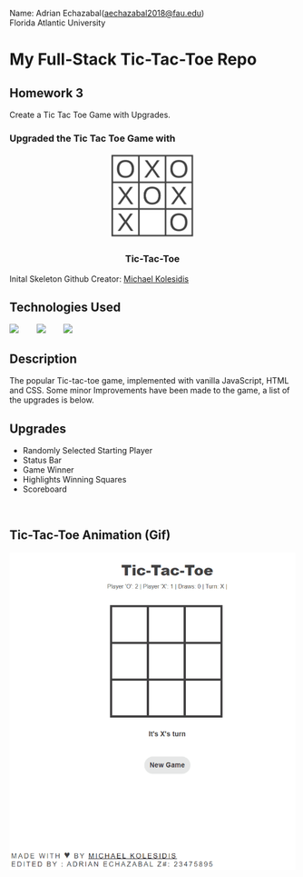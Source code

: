 Name: Adrian Echazabal(aechazabal2018@fau.edu) <br>
Florida Atlantic University
# My Full-Stack Tic-Tac-Toe Repo
## Homework 3 <br>
Create a Tic Tac Toe Game with Upgrades.
### Upgraded the Tic Tac Toe Game with

<div align="center">
  
  <img src="./logo.png" height="150px">
  <h3>Tic-Tac-Toe</h3>
    
</div>

Inital Skeleton Github Creator: <a href="https://github.com/michaelkolesidis/tic-tac-toe"/>Michael Kolesidis</a>

## Technologies Used

<a href="https://en.wikipedia.org/wiki/JavaScript"><img src="https://github.com/michaelkolesidis/tech-icons/blob/main/icons/javascript/javascript-original.svg" height="50px" /></a>
&nbsp;&nbsp;&nbsp;&nbsp;&nbsp;&nbsp;
<a href="https://en.wikipedia.org/wiki/CSS"><img src="https://github.com/michaelkolesidis/tech-icons/blob/main/icons/css3/css3-plain.svg" height="50px" /></a>
&nbsp;&nbsp;&nbsp;&nbsp;&nbsp;&nbsp;
<img src="https://github.com/michaelkolesidis/tech-icons/blob/main/icons/html5/html5-plain.svg" height="50px" />
&nbsp;&nbsp;&nbsp;&nbsp;&nbsp;&nbsp;



## Description 
The popular Tic-tac-toe game, implemented with vanilla JavaScript, HTML and CSS. Some minor Improvements have been made to the game, a list of the upgrades is below.
## Upgrades
<ul>
  <li>Randomly Selected Starting Player</li>
  <li>Status Bar</li>
  <li>Game Winner</li>
  <li>Highlights Winning Squares</li>
  <li>Scoreboard</li>
</ul> <br>

## Tic-Tac-Toe Animation (Gif) <br>
<img src="https://github.com/cop4808-spring-2023-fullstack-web/hw3-tic-tac-toe-js-Itchibal/blob/main/TICTACTOE.gif">


